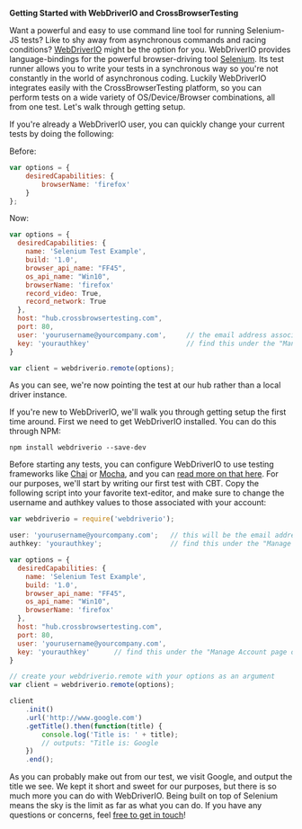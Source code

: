 **Getting Started with WebDriverIO and CrossBrowserTesting**

Want a powerful and easy to use command line tool for running Selenium-JS tests? Like to shy away from asynchronous commands and racing conditions? [WebDriverIO](http://webdriver.io/) might be the option for you. WebDriverIO provides language-bindings for the powerful browser-driving tool [Selenium](http://www.seleniumhq.org/docs/). Its test runner allows you to write your tests in a synchronous way so you're not constantly in the world of asynchronous coding. Luckily WebDriverIO integrates easily with the CrossBrowserTesting platform, so you can perform tests on a wide variety of OS/Device/Browser combinations, all from one test. Let's walk through getting setup.

If you're already a WebDriverIO user, you can quickly change your current tests by doing the following:

Before:

```javascript
var options = {
    desiredCapabilities: {
        browserName: 'firefox'
    }
};
```

Now:

```javascript
var options = {
  desiredCapabilities: {
    name: 'Selenium Test Example',
    build: '1.0',
    browser_api_name: "FF45",
    os_api_name: "Win10",
    browserName: 'firefox'
    record_video: True,
    record_network: True
  },
  host: "hub.crossbrowsertesting.com",
  port: 80,
  user: 'yourusername@yourcompany.com',		// the email address associated with your CBT account
  key: 'yourauthkey'      					// find this under the "Manage Account page of our app"
}

var client = webdriverio.remote(options);
```

As you can see, we're now pointing the test at our hub rather than a local driver instance. 

If you're new to WebDriverIO, we'll walk you through getting setup the first time around. First we need to get WebDriverIO installed. You can do this through NPM:

`npm install webdriverio --save-dev`

Before starting any tests, you can configure WebDriverIO to use testing frameworks like [Chai](http://chaijs.com/) or [Mocha](https://mochajs.org/), and you can [read more on that here](http://webdriver.io/guide/getstarted/configuration.html). For our purposes, we'll start by writing our first test with CBT. Copy the following script into your favorite text-editor, and make sure to change the username and authkey values to those associated with your account:

```javascript
var webdriverio = require('webdriverio');

user: 'yourusername@yourcompany.com';	// this will be the email address associated with your account.
authkey: 'yourauthkey'; 				// find this under the "Manage Account" page of our app.

var options = {
  desiredCapabilities: {
    name: 'Selenium Test Example',
    build: '1.0',
    browser_api_name: "FF45",
    os_api_name: "Win10",
    browserName: 'firefox'
  },
  host: "hub.crossbrowsertesting.com",
  port: 80,
  user: 'yourusername@yourcompany.com',
  key: 'yourauthkey'      // find this under the "Manage Account page of our app"
}

// create your webdriverio.remote with your options as an argument
var client = webdriverio.remote(options);

client
    .init()
    .url('http://www.google.com')
    .getTitle().then(function(title) {
        console.log('Title is: ' + title);
        // outputs: "Title is: Google
    })
    .end();

```

As you can probably make out from our test, we visit Google, and output the title we see. We kept it short and sweet for our purposes, but there is so much more you can do with WebDriverIO. Being built on top of Selenium means the sky is the limit as far as what you can do. If you have any questions or concerns, feel [free to get in touch](mailto:info@crossbrowsertesting.com>)!